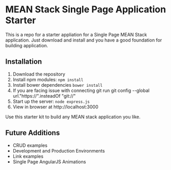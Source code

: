 # MEAN Stack Single Page Application Starter

This is a repo for a starter appliation for a Single Page MEAN Stack application. Just download and install and you have a good foundation for building application. 

## Installation
1. Download the repository
2. Install npm modules: `npm install`
3. Install bower dependencies `bower install`
4. If you are facing issue with connecting git run
    git config --global url."https://".insteadOf "git://"
5. Start up the server: `node express.js`
6. View in browser at http://localhost:3000

Use this starter kit to build any MEAN stack application you like.

## Future Additions
- CRUD examples
- Development and Production Environments
- Link examples
- Single Page AngularJS Animations
